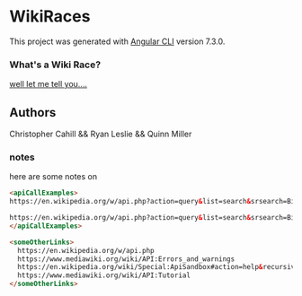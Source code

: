 # WikiRaces

This project was generated with [Angular CLI](https://github.com/angular/angular-cli) version 7.3.0.

### What's a Wiki Race?

[well let me tell you....](https://en.wikipedia.org/wiki/Wikipedia:Wikirace)


## Authors
Christopher Cahill &&
Ryan Leslie &&
Quinn Miller


### notes

here are some notes on

```html
<apiCallExamples>
https://en.wikipedia.org/w/api.php?action=query&list=search&srsearch=Bill%20Gates&format=json

https://en.wikipedia.org/w/api.php?action=query&list=search&srsearch=Bill%20Gates&format=jsonfm
</apiCallExamples>
```

```html
<someOtherLinks>
  https://en.wikipedia.org/w/api.php
  https://www.mediawiki.org/wiki/API:Errors_and_warnings
  https://en.wikipedia.org/wiki/Special:ApiSandbox#action=help&recursivesubmodules=1
  https://www.mediawiki.org/wiki/API:Tutorial
</someOtherLinks>

```
